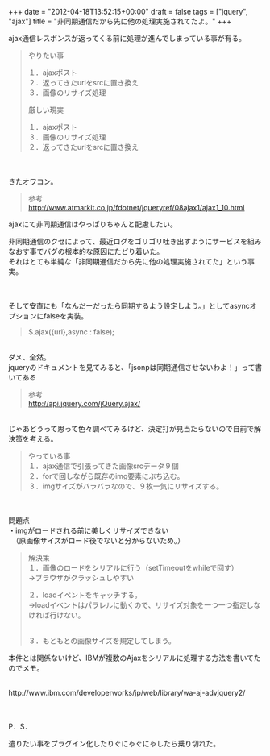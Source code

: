 +++
date = "2012-04-18T13:52:15+00:00"
draft = false
tags = ["jquery", "ajax"]
title = "非同期通信だから先に他の処理実施されてたよ。"
+++
<p>ajax通信レスポンスが返ってくる前に処理が進んでしまっている事が有る。</p>&#13;
<blockquote>&#13;
<p>やりたい事</p>&#13;
<p>１．ajaxポスト<br />２．返ってきたurlをsrcに置き換え<br />３．画像のリサイズ処理</p>&#13;
<p>厳しい現実</p>&#13;
<p>１．ajaxポスト<br />３．画像のリサイズ処理<br />２．返ってきたurlをsrcに置き換え</p>&#13;
</blockquote>&#13;
<p><br /><br />きたオワコン。</p>&#13;
<blockquote>&#13;
<p>参考<br /><a href="http://www.atmarkit.co.jp/fdotnet/jqueryref/08ajax1/ajax1_10.html">http://www.atmarkit.co.jp/fdotnet/jqueryref/08ajax1/ajax1_10.html</a></p>&#13;
</blockquote>&#13;
<p>ajaxにて非同期通信はやっぱりちゃんと配慮したい。</p>&#13;
<p>非同期通信のクセによって、最近ログをゴリゴリ吐き出すようにサービスを組みなおす事でバグの根本的な原因にたどり着いた。<br />それはとても単純な「非同期通信だから先に他の処理実施されてた」という事実。</p>&#13;
<p><br /><br />そして安直にも「なんだーだったら同期するよう設定しよう。」としてasyncオプションにfalseを実装。</p>&#13;
<blockquote>&#13;
<p>$.ajax({url},async : false);</p>&#13;
</blockquote>&#13;
<p><span id="internal-source-marker_0.7330855275504291"><span><br />ダメ、全然。<br /></span><span>jqueryのドキュメントを見てみると、「jsonpは同期通信させないわよ！」って書いてある</span></span></p>&#13;
<blockquote>&#13;
<p><span id="internal-source-marker_0.7330855275504291"><span></span><span>参考<br /></span></span><a href="http://api.jquery.com/jQuery.ajax/">http://api.jquery.com/jQuery.ajax/</a></p>&#13;
</blockquote>&#13;
<p><span id="internal-source-marker_0.7330855275504291"><span><br />じゃあどうって思って色々調べてみるけど、決定打が見当たらないので自前で解決策を考える。</span></span></p>&#13;
<blockquote>&#13;
<p><span id="internal-source-marker_0.7330855275504291"><span></span><span>やっている事<br /></span></span><span>１．ajax通信で引張ってきた画像srcデータ９個<br /></span><span>２．forで回しながら既存のimg要素にぶち込む。<br /></span><span>３．imgサイズがバラバラなので、９枚一気にリサイズする。</span></p>&#13;
</blockquote>&#13;
<p><span id="internal-source-marker_0.7330855275504291"><br /><br /><span>問題点<br /></span><span>・imgがロードされる前に美しくリサイズできない</span><br /><span>　（原画像サイズがロード後でないと分からないため。）</span></span></p>&#13;
<blockquote>&#13;
<p><span id="internal-source-marker_0.7330855275504291"><span></span></span><span>解決策<br /></span><span>１．画像のロードをシリアルに行う（</span><span>setTimeoutをwhileで回す）<br /></span><span>→ブラウザがクラッシュしやすい</span></p>&#13;
<p><span></span><span>２．loadイベントをキャッチする。<br /></span><span>→loadイベントはパラレルに動くので、</span><span>リサイズ対象を一つ一つ指定しなければ行けない。</span></p>&#13;
<p><span><br /></span><span>３．もともとの画像サイズを規定してしまう。</span></p>&#13;
</blockquote>&#13;
&#13;
<p>本件とは関係ないけど、IBMが複数のAjaxをシリアルに処理する方法を書いてたのでメモ。</p>&#13;
<p><span id="internal-source-marker_0.7330855275504291"><span></span><br /><span>http://www.ibm.com/developerworks/jp/web/library/wa-aj-advjquery2/</span><br /><span></span><br /><span></span><br /></span></p>&#13;
<p>P．S．</p>&#13;
<p>遣りたい事をプラグイン化したりぐにゃぐにゃしたら乗り切れた。</p> 